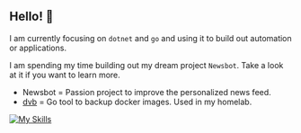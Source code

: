 ## Hello! 👋

I am currently focusing on `dotnet` and `go` and using it to build out automation or applications.

I am spending my time building out my dream project `Newsbot`.  Take a look at it if you want to learn more.

- Newsbot = Passion project to improve the personalized news feed. 
- [dvb](https://github.com/jtom38/dvb) = Go tool to backup docker images.  Used in my homelab.

[![My Skills](https://skillicons.dev/icons?i=go,cs,docker,dotnet,html,css,python,powershell,ansible)](https://skillicons.dev)

<!--
**luther38/luther38** is a ✨ _special_ ✨ repository because its `README.md` (this file) appears on your GitHub profile.

Here are some ideas to get you started:

- 🔭 I’m currently working on ...
- 🌱 I’m currently learning ...
- 👯 I’m looking to collaborate on ...
- 🤔 I’m looking for help with ...
- 💬 Ask me about ...
- 📫 How to reach me: ...
- 😄 Pronouns: ...`
- ⚡ Fun fact: ...
-->
